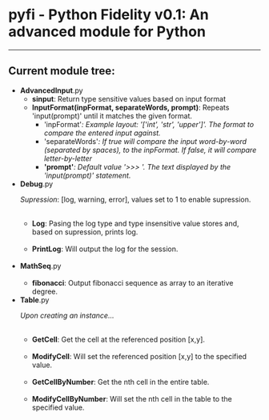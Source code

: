 <html>
<head>
</head>
<body>
<h1><b>pyfi</b> - Python Fidelity v0.1: An advanced module for Python</h1>
<hr>
<h2>Current module tree:</h2>
<ul>
<li><b>AdvancedInput</b>.py
  <ul>
  <li><b>sinput</b>: Return type sensitive values based on input format</li>
  <li><b>InputFormat(inpFormat, separateWords, prompt)</b>: Repeats 'input(prompt)' until it matches the given format.
    <ul>
    <li>'inpFormat'<i>: Example layout: '['int', 'str', 'upper']'. The format to compare the entered input against.</i></li>
    <li>'separateWords'<i>: If true will compare the input word-by-word (separated by spaces), to the inpFormat. If false, it will compare letter-by-letter</i></li>
    <li><b>'prompt'</b><i>: Default value '>>> '. The text displayed by the 'input(prompt)' statement.</i></li>
    </ul>
  </li>
  </ul>
<li><b>Debug</b>.py
  <p><i>Supression</i>: [log, warning, error], values set to 1 to enable supression.</p>
  <ul>
  <li><b>Log</b>: Pasing the log type and type insensitive value stores and, based on supression, prints log.</li>
  <li><b>PrintLog</b>: Will output the log for the session.</li>
  </ul>
</li>
<li><b>MathSeq</b>.py
  <ul>
  <li><b>fibonacci</b>: Output fibonacci sequence as array to an iterative degree.</li>
  </ul>
</li>
<li><b>Table</b>.py
  <p><i>Upon creating an instance...</i></p>
  <ul>
  <li><b>GetCell</b>: Get the cell at the referenced position [x,y].</li>
  <li><b>ModifyCell</b>: Will set the referenced position [x,y] to the specified value.</li>
  <li><b>GetCellByNumber</b>: Get the nth cell in the entire table. </li>
  <li><b>ModifyCellByNumber</b>: Will set the nth cell in the table to the specified value.</li>
  </ul>
</li>
</ul>
</body>
</html>
